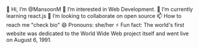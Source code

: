  👋 Hi, I’m @MansoonM
 👀 I’m interested in Web Development.
 🌱 I’m currently learning react.js
 💞️ I’m looking to collaborate on open source
 📫 How to reach me "check bio"
 😄 Pronouns: she/her
 ⚡ Fun fact: The world's first website was dedicated to the World Wide Web project itself and went live on August 6, 1991.

<!---
MansoonM/MansoonM is a ✨ special ✨ repository because its `README.md` (this file) appears on your GitHub profile.
You can click the Preview link to take a look at your changes.
--->
